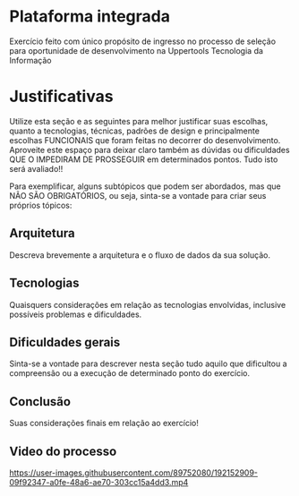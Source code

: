 # Plataforma integrada

Exercício feito com único propósito de ingresso no processo de seleção para oportunidade de desenvolvimento na Uppertools Tecnologia da Informação


# Justificativas

Utilize esta seção e as seguintes para melhor justificar suas escolhas, quanto a tecnologias, técnicas, padrões de design e principalmente escolhas FUNCIONAIS que foram feitas no decorrer do desenvolvimento.
Aproveite este espaço para deixar claro também as dúvidas ou dificuldades QUE O IMPEDIRAM DE PROSSEGUIR em determinados pontos.
Tudo isto será avaliado!!

Para exemplificar, alguns subtópicos que podem ser abordados, mas que NÃO SÃO OBRIGATÓRIOS, ou seja, sinta-se a vontade para criar seus próprios tópicos:

## Arquitetura

Descreva brevemente a arquitetura e o fluxo de dados da sua solução.

## Tecnologias

Quaisquers considerações em relação as tecnologias envolvidas, inclusive possíveis problemas e dificuldades.

## Dificuldades gerais

Sinta-se a vontade para descrever nesta seção tudo aquilo que dificultou a compreensão ou a execução de determinado ponto do exercício.

## Conclusão

Suas considerações finais em relação ao exercício!

## Video do processo



https://user-images.githubusercontent.com/89752080/192152909-09f92347-a0fe-48a6-ae70-303cc15a4dd3.mp4


